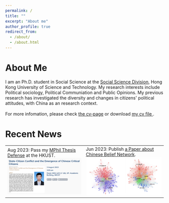 ```yaml
---
permalink: /
title: ""
excerpt: "About me"
author_profile: true
redirect_from: 
  - /about/
  - /about.html
---
```


About Me
======
<p align="justify">

I am an Ph.D. student in Social Science at the <a href="https://sosc.hkust.edu.hk/">Social Science Division</a>, Hong Kong University of Science and Technology. My research interests include Political sociology, Political Communiation and Public Opinions. My previous research has investigated the diversity and changes in citizens' political attitudes, with China as an research context.
<br>
<br>
For more infomation, please check <a href="https://wujinfeng0715.github.io/cv/">the cv-page</a> or download <a href="https://wujinfeng0715.github.io//files/CV-JinfengWu-20221206.pdf"> my cv file </a>.
<br>

</p>

Recent News
======
<html>
  <table style="margin-left:auto; margin-right:auto; border:none;">
    <tr style="margin-left:auto; margin-right:auto; border:none;">
      <td style="margin-left:auto; margin-right:auto; border:none;">
        Aug 2023: Pass my <a href="https://sosc.hkust.edu.hk/events/state-citizen-conflict-and-emergence-chinese-critical-citizens">MPhil Thesis Defense</a> at the HKUST.
        <img src='/images/MPhil_Defense.png'>
      </td>
        <td style="margin-left:auto; margin-right:auto; border:none;">
        Jun 2023: Publish <a href="https://chn.oversea.cnki.net/kns/defaultresult/index">a Paper about Chinese Belief Network</a>.
        <img src='/images/Belief_Network.png'>
      </td>
    </tr>
  </table>
</html>


